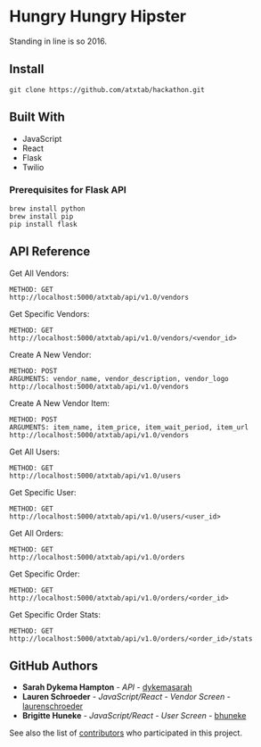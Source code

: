 # Hungry Hungry Hipster

Standing in line is so 2016.


## Install

```
git clone https://github.com/atxtab/hackathon.git
```

## Built With

* JavaScript
* React
* Flask
* Twilio

### Prerequisites for Flask API

```
brew install python
brew install pip
pip install flask
```

## API Reference

Get All Vendors:
```
METHOD: GET
http://localhost:5000/atxtab/api/v1.0/vendors
```

Get Specific Vendors:
```
METHOD: GET
http://localhost:5000/atxtab/api/v1.0/vendors/<vendor_id>
```

Create A New Vendor:
```
METHOD: POST
ARGUMENTS: vendor_name, vendor_description, vendor_logo
http://localhost:5000/atxtab/api/v1.0/vendors
```

Create A New Vendor Item:
```
METHOD: POST
ARGUMENTS: item_name, item_price, item_wait_period, item_url
http://localhost:5000/atxtab/api/v1.0/vendors
```

Get All Users:
```
METHOD: GET
http://localhost:5000/atxtab/api/v1.0/users
```

Get Specific User:
```
METHOD: GET
http://localhost:5000/atxtab/api/v1.0/users/<user_id>
```

Get All Orders:
```
METHOD: GET
http://localhost:5000/atxtab/api/v1.0/orders
```

Get Specific Order:
```
METHOD: GET
http://localhost:5000/atxtab/api/v1.0/orders/<order_id>
```

Get Specific Order Stats:
```
METHOD: GET
http://localhost:5000/atxtab/api/v1.0/orders/<order_id>/stats
```


## GitHub Authors

* **Sarah Dykema Hampton** - *API* - [dykemasarah](https://github.com/dykemasarah)
* **Lauren Schroeder** - *JavaScript/React - Vendor Screen* - [laurenschroeder](https://github.com/laurenschroeder)
* **Brigitte Huneke** - *JavaScript/React - User Screen* - [bhuneke](https://github.com/bhuneke)




See also the list of [contributors](https://github.com/your/project/contributors) who participated in this project.


